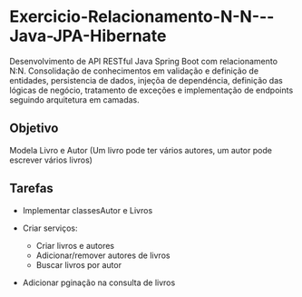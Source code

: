 # Exercicio-Relacionamento-N-N---Java-JPA-Hibernate

Desenvolvimento de API RESTful Java Spring Boot com relacionamento N:N. Consolidação de conhecimentos em validação e definição de entidades, persistencia de dados,
injeçõa de dependéncia, definição das lógicas de negócio, tratamento de exceções e implementação de endpoints seguindo arquitetura em camadas.

## Objetivo 
Modela Livro e Autor (Um livro pode ter vários autores, um autor pode escrever vários livros)

## Tarefas 
- Implementar classesAutor e Livros

- Criar serviços:
    - Criar livros e autores
    - Adicionar/remover autores de livros
    - Buscar livros por autor
- Adicionar pginação na consulta de livros
